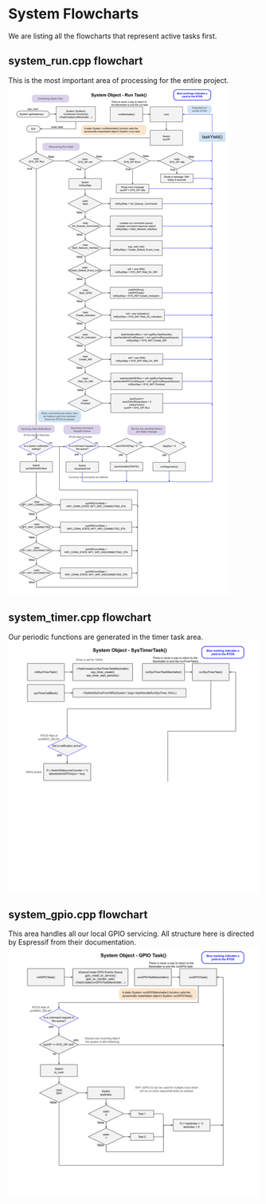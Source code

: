 # System Flowcharts
We are listing all the flowcharts that represent active tasks first.  

## system_run.cpp flowchart
This is the most important area of processing for the entire project.
![System Run Flowchart](./drawings/system_flowchart_run.svg)

## system_timer.cpp flowchart
Our periodic functions are generated in the timer task area.
![System Timer Flowchart](./drawings/system_flowchart_timer.svg)

## system_gpio.cpp flowchart
This area handles all our local GPIO servicing.  All structure here is directed by Espressif from their documentation.
![System GPIO Flowchart](./drawings/system_flowchart_gpio.svg)